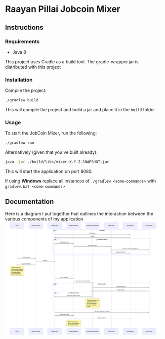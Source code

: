 # Raayan Pillai Jobcoin Mixer

## Instructions
### Requirements
- Java 8

This project uses Gradle as a build tool.
The gradle-wrapper.jar is distributed with this project

### Installation
Compile the project: 
```bash
./gradlew build
```
This will compile the project and build a jar and place it in the `build` folder

### Usage
To start the JobCoin Mixer, run the following:
```bash
./gradlew run
```
Alternatively (given that you've built already): 
```bash
java -jar ./build/libs/mixer-X.Y.Z-SNAPSHOT.jar
```

This will start the application on port 8080.

If using **Windows** replace all instances of `./gradlew <some-commands>` with `gradlew.bat <some-commands>`

## Documentation

Here is a diagram I put together that outlines the interaction between the various components of my application
![Sequence Diagram](./docs/sequenceDiagram.svg)
